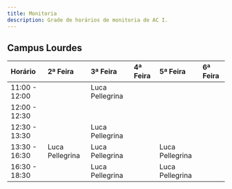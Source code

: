 ```yaml
---
title: Monitoria
description: Grade de horários de monitoria de AC I.
---
```


## Campus Lourdes

| Horário       | 2ª Feira        | 3ª Feira        | 4ª Feira | 5ª Feira        | 6ª Feira |
| :------------ | :-------------- | :-------------- | :------- | :-------------- | :------- |
| 11:00 - 12:00 |                 | Luca Pellegrina |          |                 |          |
| 12:00 - 12:30 |                 |                 |          |                 |          |
| 12:30 - 13:30 |                 | Luca Pellegrina |          |                 |          |
| 13:30 - 16:30 | Luca Pellegrina | Luca Pellegrina |          | Luca Pellegrina |          |
| 16:30 - 18:30 |                 | Luca Pellegrina |          | Luca Pellegrina |          |
